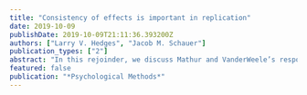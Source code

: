 ```yaml
---
title: "Consistency of effects is important in replication"
date: 2019-10-09
publishDate: 2019-10-09T21:11:36.393200Z
authors: ["Larry V. Hedges", "Jacob M. Schauer"]
publication_types: ["2"]
abstract: "In this rejoinder, we discuss Mathur and VanderWeele’s response to our article, 'Statistical Analyses for Studying Replication: Meta-Analytic Perspectives,' which appears in this current issue. We attempt to clarify a point of confusion regarding the inclusion of an original study in an analysis of replication, and the potential impact of publication bias. We then discuss the methods used by Mathur and VanderWeele to conduct an alternative analysis of the Gambler’s Fallacy example from our article. We highlight that there are some potential statistical and conceptual differences to their approach compared to what we propose in our article"
featured: false
publication: "*Psychological Methods*"
---
```




